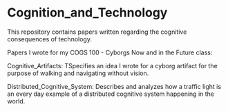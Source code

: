 # Cognition_and_Technology

This repository contains papers written regarding the cognitive consequences of technology. 

Papers I wrote for my COGS 100 - Cyborgs Now and in the Future class:

Cognitive_Artifacts: TSpecifies an idea I wrote for a cyborg artifact for the purpose of walking and navigating without vision.

Distributed_Cognitive_System: Describes and analyzes how a traffic light is an every day example of a distributed cognitive system happening in the world.


